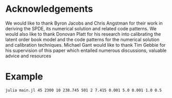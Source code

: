 # Acknowledgements

We would like to thank Byron Jacobs and Chris Angstman for their work in deriving the SPDE,  its numerical solution and related code patterns. We would also like to thank Donovan Platt for his research into calibrating the latent order book model and the code patterns for the numerical solution and calibration techniques. Michael Gant would like to thank Tim Gebbie for his supervision of this paper which entailed numerous discussions, valuable advice and resources

# Example

`julia main.jl 45 2300 10 238.745 501 2 7.415 0.001 5.0 0.001 1.0 0.5`
